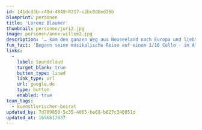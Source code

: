```yaml
---
id: 141dcd3b-c49d-4849-8217-c2bc8d8ed26b
blueprint: personen
title: 'Lorenz Blaumer'
thumbnail: personen/juri2.jpg
image: personen/anne-willem2.jpg
description: '… kam den ganzen Weg aus Neuseeland nach Europa und liebt es, Teil dieser diversen Kultur- und Musiklandschaft sein zu können. Edward interessiert sich vor allem für Projekte, die neue Perspektiven auf Musiktraditionen eröffnen, und beschäftigt sich gerne mit einem breiten Spektrum an Musik: Alte Musik, zeitgenössische Musik, Weltmusik, Kammermusik, elektronische Musik, improvisierte Musik, neu arrangierte Musik und neu komponierte Musik.'
fun_fact: 'Begann seine musikalische Reise auf einem 1/16 Cello - im Alter von 3 Jahren'
links:
  -
    label: Soundcloud
    target_blank: true
    button_type: lined
    link_type: url
    url: google.de
    type: button
    enabled: true
team_tags:
  - kuenstlerischer-beirat
updated_by: 7d709850-5c35-4065-be68-b627c348051d
updated_at: 1656617837
---
```

